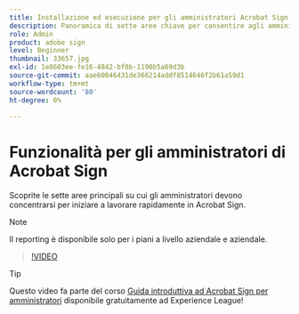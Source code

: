 ```yaml
---
title: Installazione ed esecuzione per gli amministratori Acrobat Sign
description: Panoramica di sette aree chiave per consentire agli amministratori di iniziare a lavorare rapidamente in Acrobat Sign
role: Admin
product: adobe sign
level: Beginner
thumbnail: 33657.jpg
exl-id: 1e8603ee-fe16-4842-bf0b-1190b5a69d3b
source-git-commit: aae60046431de366214addf8514646f2b61a59d1
workflow-type: tm+mt
source-wordcount: '80'
ht-degree: 0%

---
```


# Funzionalità per gli amministratori di Acrobat Sign

Scoprite le sette aree principali su cui gli amministratori devono concentrarsi per iniziare a lavorare rapidamente in Acrobat Sign.

>[!NOTE]
>
>Il reporting è disponibile solo per i piani a livello aziendale e aziendale.

>[!VIDEO](https://video.tv.adobe.com/v/33657?hidetitle=true)

>[!TIP]
>
>Questo video fa parte del corso [Guida introduttiva ad Acrobat Sign per amministratori](https://experienceleague.adobe.com/?recommended=Sign-A-1-2020.2) disponibile gratuitamente ad Experience League!
